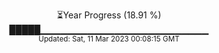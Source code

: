 <p align="center">
⏳Year Progress (18.91 %) <br>
█████▁▁▁▁▁▁▁▁▁▁▁▁▁▁▁▁▁▁▁▁▁▁▁▁▁ <br>
<sub>Updated: Sat, 11 Mar 2023 00:08:15 GMT</sub>
</p>

